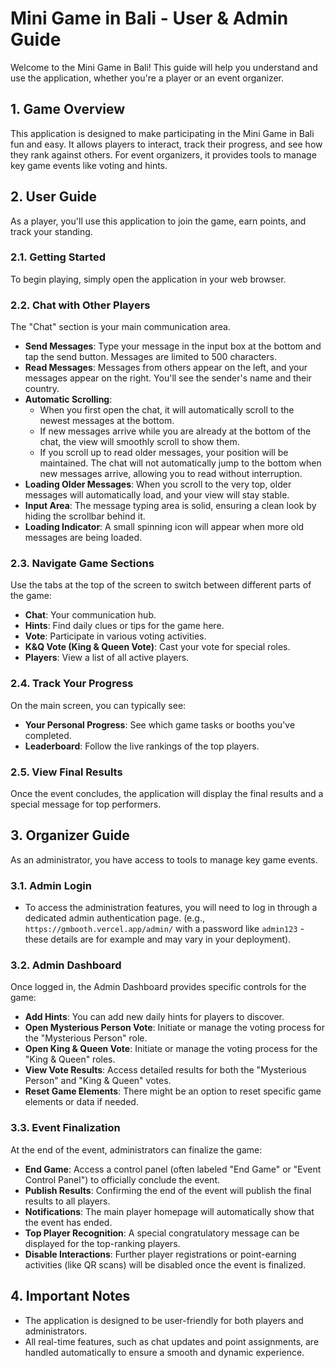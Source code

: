 # Mini Game in Bali - User & Admin Guide

Welcome to the Mini Game in Bali! This guide will help you understand and use the application, whether you're a player or an event organizer.

## 1. Game Overview
This application is designed to make participating in the Mini Game in Bali fun and easy. It allows players to interact, track their progress, and see how they rank against others. For event organizers, it provides tools to manage key game events like voting and hints.

## 2. User Guide

As a player, you'll use this application to join the game, earn points, and track your standing.

### 2.1. Getting Started
To begin playing, simply open the application in your web browser.

### 2.2. Chat with Other Players
The "Chat" section is your main communication area.
-   **Send Messages**: Type your message in the input box at the bottom and tap the send button. Messages are limited to 500 characters.
-   **Read Messages**: Messages from others appear on the left, and your messages appear on the right. You'll see the sender's name and their country.
-   **Automatic Scrolling**:
    -   When you first open the chat, it will automatically scroll to the newest messages at the bottom.
    -   If new messages arrive while you are already at the bottom of the chat, the view will smoothly scroll to show them.
    -   If you scroll up to read older messages, your position will be maintained. The chat will not automatically jump to the bottom when new messages arrive, allowing you to read without interruption.
-   **Loading Older Messages**: When you scroll to the very top, older messages will automatically load, and your view will stay stable.
-   **Input Area**: The message typing area is solid, ensuring a clean look by hiding the scrollbar behind it.
-   **Loading Indicator**: A small spinning icon will appear when more old messages are being loaded.

### 2.3. Navigate Game Sections
Use the tabs at the top of the screen to switch between different parts of the game:
-   **Chat**: Your communication hub.
-   **Hints**: Find daily clues or tips for the game here.
-   **Vote**: Participate in various voting activities.
-   **K&Q Vote (King & Queen Vote)**: Cast your vote for special roles.
-   **Players**: View a list of all active players.

### 2.4. Track Your Progress
On the main screen, you can typically see:
-   **Your Personal Progress**: See which game tasks or booths you've completed.
-   **Leaderboard**: Follow the live rankings of the top players.

### 2.5. View Final Results
Once the event concludes, the application will display the final results and a special message for top performers.

## 3. Organizer Guide

As an administrator, you have access to tools to manage key game events.

### 3.1. Admin Login
-   To access the administration features, you will need to log in through a dedicated admin authentication page. (e.g., `https://gmbooth.vercel.app/admin/` with a password like `admin123` - these details are for example and may vary in your deployment).

### 3.2. Admin Dashboard
Once logged in, the Admin Dashboard provides specific controls for the game:
-   **Add Hints**: You can add new daily hints for players to discover.
-   **Open Mysterious Person Vote**: Initiate or manage the voting process for the "Mysterious Person" role.
-   **Open King & Queen Vote**: Initiate or manage the voting process for the "King & Queen" roles.
-   **View Vote Results**: Access detailed results for both the "Mysterious Person" and "King & Queen" votes.
-   **Reset Game Elements**: There might be an option to reset specific game elements or data if needed.

### 3.3. Event Finalization
At the end of the event, administrators can finalize the game:
-   **End Game**: Access a control panel (often labeled "End Game" or "Event Control Panel") to officially conclude the event.
-   **Publish Results**: Confirming the end of the event will publish the final results to all players.
-   **Notifications**: The main player homepage will automatically show that the event has ended.
-   **Top Player Recognition**: A special congratulatory message can be displayed for the top-ranking players.
-   **Disable Interactions**: Further player registrations or point-earning activities (like QR scans) will be disabled once the event is finalized.

## 4. Important Notes
-   The application is designed to be user-friendly for both players and administrators.
-   All real-time features, such as chat updates and point assignments, are handled automatically to ensure a smooth and dynamic experience.
